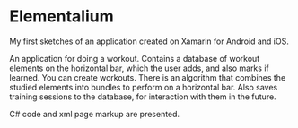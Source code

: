 # Elementalium
My first sketches of an application created on Xamarin for Android and iOS.

An application for doing a workout. 
Contains a database of workout elements on the horizontal bar, which the user adds, and also marks if learned. You can create workouts. There is an algorithm that combines the studied elements into bundles to perform on a horizontal bar. Also saves training sessions to the database, for interaction with them in the future.

C# code and xml page markup are presented.
